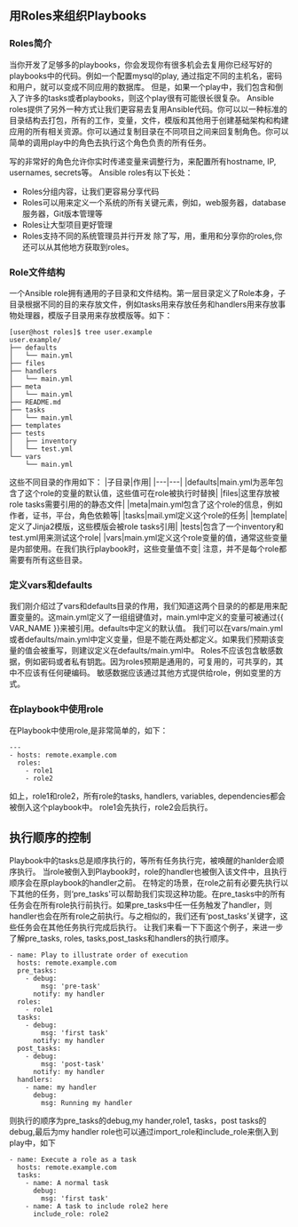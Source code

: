 ## 用Roles来组织Playbooks
### Roles简介
当你开发了足够多的playbooks，你会发现你有很多机会去复用你已经写好的playbooks中的代码。例如一个配置mysql的play, 通过指定不同的主机名，密码和用户，就可以变成不同应用的数据库。
但是，如果一个play中，我们包含和倒入了许多的tasks或者playbooks，则这个play很有可能很长很复杂。
Ansible roles提供了另外一种方式让我们更容易去复用Ansible代码。你可以以一种标准的目录结构去打包，所有的工作，变量，文件，模版和其他用于创建基础架构和构建应用的所有相关资源。你可以通过复制目录在不同项目之间来回复制角色。你可以简单的调用play中的角色去执行这个角色负责的所有任务。

写的非常好的角色允许你实时传递变量来调整行为，来配置所有hostname, IP, usernames, secrets等。
Ansible roles有以下长处：
- Roles分组内容，让我们更容易分享代码
- Roles可以用来定义一个系统的所有关键元素，例如，web服务器，database服务器，Git版本管理等
- Roles让大型项目更好管理
- Roles支持不同的系统管理员并行开发
除了写，用，重用和分享你的roles,你还可以从其他地方获取到roles。
### Role文件结构
一个Ansible role拥有通用的子目录和文件结构。第一层目录定义了Role本身，子目录根据不同的目的来存放文件，例如tasks用来存放任务和handlers用来存放事物处理器，模版子目录用来存放模版等。如下：
```
[user@host roles]$ tree user.example
user.example/
├── defaults
│   └── main.yml
├── files
├── handlers
│   └── main.yml
├── meta
│   └── main.yml
├── README.md
├── tasks
│   └── main.yml
├── templates
├── tests
│   ├── inventory
│   └── test.yml
└── vars
    └── main.yml
```
这些不同目录的作用如下：
|子目录|作用|
|---|---|
|defaults|main.yml为恶年包含了这个role的变量的默认值，这些值可在role被执行时替换|
|files|这里存放被role tasks需要引用的的静态文件|
|meta|main.yml包含了这个role的信息，例如作者，证书，平台，角色依赖等|
|tasks|mail.yml定义这个role的任务|
|template|定义了Jinja2模版，这些模版会被role tasks引用|
|tests|包含了一个inventory和test.yml用来测试这个role|
|vars|main.yml定义这个role变量的值，通常这些变量是内部使用。在我们执行playbook时，这些变量值不变|
注意，并不是每个role都需要有所有这些目录。
### 定义vars和defaults
我们刚介绍过了vars和defaults目录的作用，我们知道这两个目录的的都是用来配置变量的。这main.yml定义了一组组键值对，main.yml中定义的变量可被通过{{ VAR_NAME }}来被引用。defaults中定义的默认值。
我们可以在vars/main.yml或者defaults/main.yml中定义变量，但是不能在两处都定义。如果我们预期该变量的值会被重写，则建议定义在defaults/main.yml中。
Roles不应该包含敏感数据，例如密码或者私有钥匙。因为roles预期是通用的，可复用的，可共享的，其中不应该有任何硬编码。
敏感数据应该通过其他方式提供给role，例如变里的方式。
### 在playbook中使用role
在Playbook中使用role,是非常简单的，如下：
```
---
- hosts: remote.example.com
  roles:
    - role1
    - role2
```
如上，role1和role2，所有role的tasks, handlers, variables, dependencies都会被倒入这个playbook中。
role1会先执行，role2会后执行。
## 执行顺序的控制
Playbook中的tasks总是顺序执行的，等所有任务执行完，被唤醒的hanlder会顺序执行。
当role被倒入到Playbook时，role的handler也被倒入该文件中，且执行顺序会在原playbook的handler之前。
在特定的场景，在role之前有必要先执行以下其他的任务，则‘pre_tasks'可以帮助我们实现这种功能。在pre_tasks中的所有任务会在所有role执行前执行。如果pre_tasks中任一任务触发了handler，则handler也会在所有role之前执行。与之相似的，我们还有‘post_tasks’关键字，这些任务会在其他任务执行完成后执行。
让我们来看一下下面这个例子，来进一步了解pre_tasks, roles, tasks,post_tasks和handlers的执行顺序。
```
- name: Play to illustrate order of execution
  hosts: remote.example.com
  pre_tasks:
    - debug:
        msg: 'pre-task'
      notify: my handler
  roles:
    - role1
  tasks:
    - debug:
        msg: 'first task'
      notify: my handler
  post_tasks:
    - debug:
        msg: 'post-task'
      notify: my handler
  handlers:
    - name: my handler
      debug:
        msg: Running my handler
```
则执行的顺序为pre_tasks的debug,my hander,role1, tasks，post tasks的debug,最后为my handler
role也可以通过import_role和include_role来倒入到play中，如下
```
- name: Execute a role as a task
  hosts: remote.example.com
  tasks:
    - name: A normal task
      debug:
        msg: 'first task'
    - name: A task to include role2 here
      include_role: role2
```
